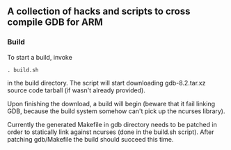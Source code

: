 ## A collection of hacks and scripts to cross compile GDB for ARM

### Build

To start a build, invoke

`. build.sh`

in the build directory. The script will start downloading gdb-8.2.tar.xz source code tarball (if wasn't already provided).

Upon finishing the download, a build will begin (beware that it fail linking GDB, because the build system somehow can't pick up the ncurses library).

Currently the generated Makefile in gdb directory needs to be patched in order to statically link against ncurses (done in the build.sh script).
After patching gdb/Makefile the build should succeed this time.
